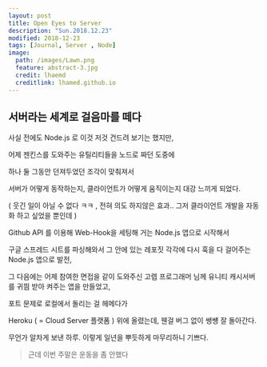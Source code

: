 ```yaml
---
layout: post
title: Open Eyes to Server
description: "Sun.2018.12.23"
modified: 2018-12-23
tags: [Journal, Server , Node]
image:
  path: /images/Lawn.png
  feature: abstract-3.jpg
  credit: lhaemd
  creditlink: lhamed.github.io
---
```


서버라는 세계로 걸음마를 떼다
---------------------

사실 전에도 Node.js 로 이것 저것 건드려 보기는 했지만, 

어제 젠킨스를 도와주는 유틸리티들을 노드로 짜던 도중에 

하나 둘 그동안 던져두었던 조각이 맞춰져서 

서버가 어떻게 동작하는지, 클라이언트가 어떻게 움직이는지 대강 느끼게 되었다.

( 웃긴 일이 아닐 수 없다 ㅋㅋ , 전혀 의도 하지않은 효과.. 그저 클라이언트 개발을 자동화 하고 싶었을 뿐인데 )

Github API 를 이용해 Web-Hook을 세팅해 거는 Node.js 앱으로 시작해서   

구글 스프레드 시트를 파싱해와서 그 안에 있는 레포짓 각각에 다시 훅을 다 걸어주는 Node.js 앱으로 발전,

그 다음에는 어제 참여한 면접을 같이 도와주신 고렙 프로그래머 님께 유니티 캐시서버를 귀띔 받아 켜주는 앱을 만들었고, 

포트 문제로 로컬에서 돌리는 걸 헤메다가 

Heroku ( = Cloud Server 플랫폼 ) 위에 올렸는데, 웬걸 버그 없이 쌩썡 잘 돌아간다. 

무언가 알차게 보낸 하루. 이렇게 일년을 뿌듯하게 마무리하니 기쁘다. 

> 근데 이번 주말은 운동을 좀 안했다 

